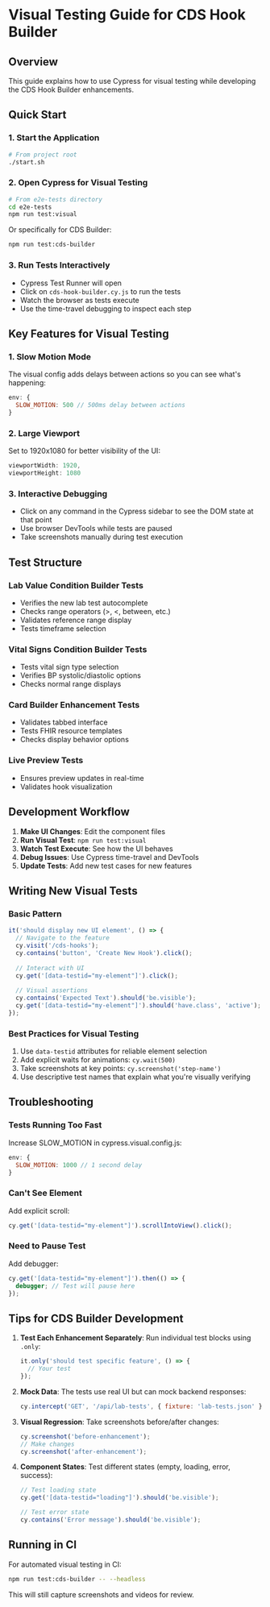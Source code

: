 # Visual Testing Guide for CDS Hook Builder

## Overview
This guide explains how to use Cypress for visual testing while developing the CDS Hook Builder enhancements.

## Quick Start

### 1. Start the Application
```bash
# From project root
./start.sh
```

### 2. Open Cypress for Visual Testing
```bash
# From e2e-tests directory
cd e2e-tests
npm run test:visual
```

Or specifically for CDS Builder:
```bash
npm run test:cds-builder
```

### 3. Run Tests Interactively
- Cypress Test Runner will open
- Click on `cds-hook-builder.cy.js` to run the tests
- Watch the browser as tests execute
- Use the time-travel debugging to inspect each step

## Key Features for Visual Testing

### 1. Slow Motion Mode
The visual config adds delays between actions so you can see what's happening:
```javascript
env: {
  SLOW_MOTION: 500 // 500ms delay between actions
}
```

### 2. Large Viewport
Set to 1920x1080 for better visibility of the UI:
```javascript
viewportWidth: 1920,
viewportHeight: 1080
```

### 3. Interactive Debugging
- Click on any command in the Cypress sidebar to see the DOM state at that point
- Use browser DevTools while tests are paused
- Take screenshots manually during test execution

## Test Structure

### Lab Value Condition Builder Tests
- Verifies the new lab test autocomplete
- Checks range operators (>, <, between, etc.)
- Validates reference range display
- Tests timeframe selection

### Vital Signs Condition Builder Tests
- Tests vital sign type selection
- Verifies BP systolic/diastolic options
- Checks normal range displays

### Card Builder Enhancement Tests
- Validates tabbed interface
- Tests FHIR resource templates
- Checks display behavior options

### Live Preview Tests
- Ensures preview updates in real-time
- Validates hook visualization

## Development Workflow

1. **Make UI Changes**: Edit the component files
2. **Run Visual Test**: `npm run test:visual`
3. **Watch Test Execute**: See how the UI behaves
4. **Debug Issues**: Use Cypress time-travel and DevTools
5. **Update Tests**: Add new test cases for new features

## Writing New Visual Tests

### Basic Pattern
```javascript
it('should display new UI element', () => {
  // Navigate to the feature
  cy.visit('/cds-hooks');
  cy.contains('button', 'Create New Hook').click();
  
  // Interact with UI
  cy.get('[data-testid="my-element"]').click();
  
  // Visual assertions
  cy.contains('Expected Text').should('be.visible');
  cy.get('[data-testid="my-element"]').should('have.class', 'active');
});
```

### Best Practices for Visual Testing
1. Use `data-testid` attributes for reliable element selection
2. Add explicit waits for animations: `cy.wait(500)`
3. Take screenshots at key points: `cy.screenshot('step-name')`
4. Use descriptive test names that explain what you're visually verifying

## Troubleshooting

### Tests Running Too Fast
Increase SLOW_MOTION in cypress.visual.config.js:
```javascript
env: {
  SLOW_MOTION: 1000 // 1 second delay
}
```

### Can't See Element
Add explicit scroll:
```javascript
cy.get('[data-testid="my-element"]').scrollIntoView().click();
```

### Need to Pause Test
Add debugger:
```javascript
cy.get('[data-testid="my-element"]').then(() => {
  debugger; // Test will pause here
});
```

## Tips for CDS Builder Development

1. **Test Each Enhancement Separately**: Run individual test blocks using `.only`:
   ```javascript
   it.only('should test specific feature', () => {
     // Your test
   });
   ```

2. **Mock Data**: The tests use real UI but can mock backend responses:
   ```javascript
   cy.intercept('GET', '/api/lab-tests', { fixture: 'lab-tests.json' });
   ```

3. **Visual Regression**: Take screenshots before/after changes:
   ```javascript
   cy.screenshot('before-enhancement');
   // Make changes
   cy.screenshot('after-enhancement');
   ```

4. **Component States**: Test different states (empty, loading, error, success):
   ```javascript
   // Test loading state
   cy.get('[data-testid="loading"]').should('be.visible');
   
   // Test error state
   cy.contains('Error message').should('be.visible');
   ```

## Running in CI
For automated visual testing in CI:
```bash
npm run test:cds-builder -- --headless
```

This will still capture screenshots and videos for review.